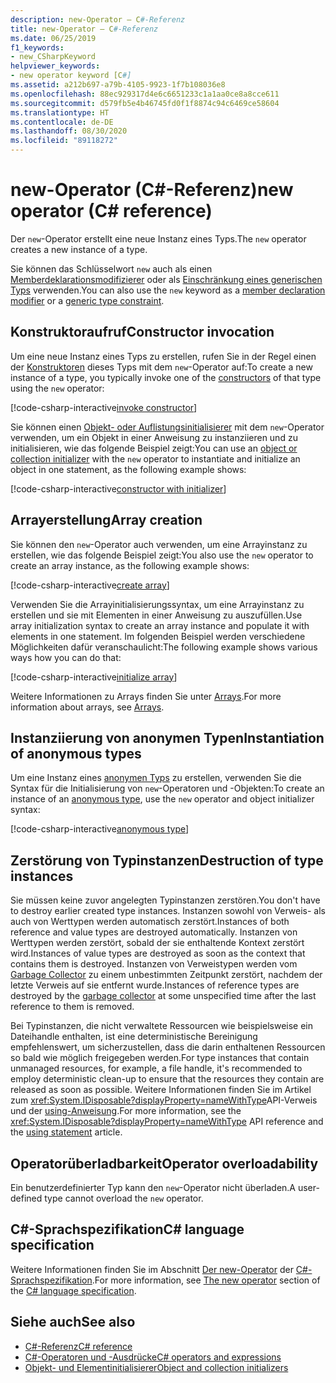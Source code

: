 ```yaml
---
description: new-Operator – C#-Referenz
title: new-Operator – C#-Referenz
ms.date: 06/25/2019
f1_keywords:
- new_CSharpKeyword
helpviewer_keywords:
- new operator keyword [C#]
ms.assetid: a212b697-a79b-4105-9923-1f7b108036e8
ms.openlocfilehash: 88ec929317d4e6c6651233c1a1aa0ce8a8cce611
ms.sourcegitcommit: d579fb5e4b46745fd0f1f8874c94c6469ce58604
ms.translationtype: HT
ms.contentlocale: de-DE
ms.lasthandoff: 08/30/2020
ms.locfileid: "89118272"
---
```

# <a name="new-operator-c-reference"></a><span data-ttu-id="e7da0-103">new-Operator (C#-Referenz)</span><span class="sxs-lookup"><span data-stu-id="e7da0-103">new operator (C# reference)</span></span>

<span data-ttu-id="e7da0-104">Der `new`-Operator erstellt eine neue Instanz eines Typs.</span><span class="sxs-lookup"><span data-stu-id="e7da0-104">The `new` operator creates a new instance of a type.</span></span>

<span data-ttu-id="e7da0-105">Sie können das Schlüsselwort `new` auch als einen [Memberdeklarationsmodifizierer](../keywords/new-modifier.md) oder als [Einschränkung eines generischen Typs](../keywords/new-constraint.md) verwenden.</span><span class="sxs-lookup"><span data-stu-id="e7da0-105">You can also use the `new` keyword as a [member declaration modifier](../keywords/new-modifier.md) or a [generic type constraint](../keywords/new-constraint.md).</span></span>

## <a name="constructor-invocation"></a><span data-ttu-id="e7da0-106">Konstruktoraufruf</span><span class="sxs-lookup"><span data-stu-id="e7da0-106">Constructor invocation</span></span>

<span data-ttu-id="e7da0-107">Um eine neue Instanz eines Typs zu erstellen, rufen Sie in der Regel einen der [Konstruktoren](../../programming-guide/classes-and-structs/constructors.md) dieses Typs mit dem `new`-Operator auf:</span><span class="sxs-lookup"><span data-stu-id="e7da0-107">To create a new instance of a type, you typically invoke one of the [constructors](../../programming-guide/classes-and-structs/constructors.md) of that type using the `new` operator:</span></span>

[!code-csharp-interactive[invoke constructor](snippets/shared/NewOperator.cs#Constructor)]

<span data-ttu-id="e7da0-108">Sie können einen [Objekt- oder Auflistungsinitialisierer](../../programming-guide/classes-and-structs/object-and-collection-initializers.md) mit dem `new`-Operator verwenden, um ein Objekt in einer Anweisung zu instanziieren und zu initialisieren, wie das folgende Beispiel zeigt:</span><span class="sxs-lookup"><span data-stu-id="e7da0-108">You can use an [object or collection initializer](../../programming-guide/classes-and-structs/object-and-collection-initializers.md) with the `new` operator to instantiate and initialize an object in one statement, as the following example shows:</span></span>

[!code-csharp-interactive[constructor with initializer](snippets/shared/NewOperator.cs#ConstructorWithInitializer)]

## <a name="array-creation"></a><span data-ttu-id="e7da0-109">Arrayerstellung</span><span class="sxs-lookup"><span data-stu-id="e7da0-109">Array creation</span></span>

<span data-ttu-id="e7da0-110">Sie können den `new`-Operator auch verwenden, um eine Arrayinstanz zu erstellen, wie das folgende Beispiel zeigt:</span><span class="sxs-lookup"><span data-stu-id="e7da0-110">You also use the `new` operator to create an array instance, as the following example shows:</span></span>

[!code-csharp-interactive[create array](snippets/shared/NewOperator.cs#Array)]

<span data-ttu-id="e7da0-111">Verwenden Sie die Arrayinitialisierungssyntax, um eine Arrayinstanz zu erstellen und sie mit Elementen in einer Anweisung zu auszufüllen.</span><span class="sxs-lookup"><span data-stu-id="e7da0-111">Use array initialization syntax to create an array instance and populate it with elements in one statement.</span></span> <span data-ttu-id="e7da0-112">Im folgenden Beispiel werden verschiedene Möglichkeiten dafür veranschaulicht:</span><span class="sxs-lookup"><span data-stu-id="e7da0-112">The following example shows various ways how you can do that:</span></span>

[!code-csharp-interactive[initialize array](snippets/shared/NewOperator.cs#ArrayInitialization)]

<span data-ttu-id="e7da0-113">Weitere Informationen zu Arrays finden Sie unter [Arrays](../../programming-guide/arrays/index.md).</span><span class="sxs-lookup"><span data-stu-id="e7da0-113">For more information about arrays, see [Arrays](../../programming-guide/arrays/index.md).</span></span>

## <a name="instantiation-of-anonymous-types"></a><span data-ttu-id="e7da0-114">Instanziierung von anonymen Typen</span><span class="sxs-lookup"><span data-stu-id="e7da0-114">Instantiation of anonymous types</span></span>

<span data-ttu-id="e7da0-115">Um eine Instanz eines [anonymen Typs](../../programming-guide/classes-and-structs/anonymous-types.md) zu erstellen, verwenden Sie die Syntax für die Initialisierung von `new`-Operatoren und -Objekten:</span><span class="sxs-lookup"><span data-stu-id="e7da0-115">To create an instance of an [anonymous type](../../programming-guide/classes-and-structs/anonymous-types.md), use the `new` operator and object initializer syntax:</span></span>

[!code-csharp-interactive[anonymous type](snippets/shared/NewOperator.cs#AnonymousType)]

## <a name="destruction-of-type-instances"></a><span data-ttu-id="e7da0-116">Zerstörung von Typinstanzen</span><span class="sxs-lookup"><span data-stu-id="e7da0-116">Destruction of type instances</span></span>

<span data-ttu-id="e7da0-117">Sie müssen keine zuvor angelegten Typinstanzen zerstören.</span><span class="sxs-lookup"><span data-stu-id="e7da0-117">You don't have to destroy earlier created type instances.</span></span> <span data-ttu-id="e7da0-118">Instanzen sowohl von Verweis- als auch von Werttypen werden automatisch zerstört.</span><span class="sxs-lookup"><span data-stu-id="e7da0-118">Instances of both reference and value types are destroyed automatically.</span></span> <span data-ttu-id="e7da0-119">Instanzen von Werttypen werden zerstört, sobald der sie enthaltende Kontext zerstört wird.</span><span class="sxs-lookup"><span data-stu-id="e7da0-119">Instances of value types are destroyed as soon as the context that contains them is destroyed.</span></span> <span data-ttu-id="e7da0-120">Instanzen von Verweistypen werden vom [Garbage Collector](../../../standard/garbage-collection/index.md) zu einem unbestimmten Zeitpunkt zerstört, nachdem der letzte Verweis auf sie entfernt wurde.</span><span class="sxs-lookup"><span data-stu-id="e7da0-120">Instances of reference types are destroyed by the [garbage collector](../../../standard/garbage-collection/index.md) at some unspecified time after the last reference to them is removed.</span></span>

<span data-ttu-id="e7da0-121">Bei Typinstanzen, die nicht verwaltete Ressourcen wie beispielsweise ein Dateihandle enthalten, ist eine deterministische Bereinigung empfehlenswert, um sicherzustellen, dass die darin enthaltenen Ressourcen so bald wie möglich freigegeben werden.</span><span class="sxs-lookup"><span data-stu-id="e7da0-121">For type instances that contain unmanaged resources, for example, a file handle, it's recommended to employ deterministic clean-up to ensure that the resources they contain are released as soon as possible.</span></span> <span data-ttu-id="e7da0-122">Weitere Informationen finden Sie im Artikel zum <xref:System.IDisposable?displayProperty=nameWithType>API-Verweis und der [using-Anweisung](../keywords/using-statement.md).</span><span class="sxs-lookup"><span data-stu-id="e7da0-122">For more information, see the <xref:System.IDisposable?displayProperty=nameWithType> API reference and the [using statement](../keywords/using-statement.md) article.</span></span>

## <a name="operator-overloadability"></a><span data-ttu-id="e7da0-123">Operatorüberladbarkeit</span><span class="sxs-lookup"><span data-stu-id="e7da0-123">Operator overloadability</span></span>

<span data-ttu-id="e7da0-124">Ein benutzerdefinierter Typ kann den `new`-Operator nicht überladen.</span><span class="sxs-lookup"><span data-stu-id="e7da0-124">A user-defined type cannot overload the `new` operator.</span></span>

## <a name="c-language-specification"></a><span data-ttu-id="e7da0-125">C#-Sprachspezifikation</span><span class="sxs-lookup"><span data-stu-id="e7da0-125">C# language specification</span></span>

<span data-ttu-id="e7da0-126">Weitere Informationen finden Sie im Abschnitt [Der new-Operator](~/_csharplang/spec/expressions.md#the-new-operator) der [C#-Sprachspezifikation](~/_csharplang/spec/introduction.md).</span><span class="sxs-lookup"><span data-stu-id="e7da0-126">For more information, see [The new operator](~/_csharplang/spec/expressions.md#the-new-operator) section of the [C# language specification](~/_csharplang/spec/introduction.md).</span></span>

## <a name="see-also"></a><span data-ttu-id="e7da0-127">Siehe auch</span><span class="sxs-lookup"><span data-stu-id="e7da0-127">See also</span></span>

- [<span data-ttu-id="e7da0-128">C#-Referenz</span><span class="sxs-lookup"><span data-stu-id="e7da0-128">C# reference</span></span>](../index.md)
- [<span data-ttu-id="e7da0-129">C#-Operatoren und -Ausdrücke</span><span class="sxs-lookup"><span data-stu-id="e7da0-129">C# operators and expressions</span></span>](index.md)
- [<span data-ttu-id="e7da0-130">Objekt- und Elementinitialisierer</span><span class="sxs-lookup"><span data-stu-id="e7da0-130">Object and collection initializers</span></span>](../../programming-guide/classes-and-structs/object-and-collection-initializers.md)
